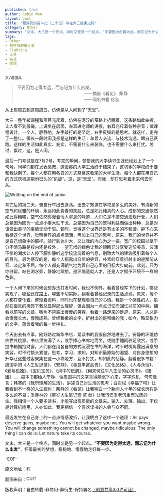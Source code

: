 ```yaml
---
published: true
author: Robin Wen
layout: post
title: "程序员的奋斗史（二十四）写在大三结束之际"
category: Other
summary: "文末，大三是一个终点，同时又是另一个起点。“不要因为走得太远，而忘记为什么出发”，怀着最初的梦想，稳稳地、慢慢地走好每一步。"
tags: 
- Other
- 程序员的奋斗史
- Fighting
- 大三
- 杂谈
- 感悟
---
```


`文/温国兵`

> 不要因为走得太远，而忘记为什么出发。<br/>
> &nbsp;&nbsp;&nbsp;&nbsp;&nbsp;&nbsp;&nbsp;&nbsp;&nbsp;&nbsp;&nbsp;&nbsp;&nbsp;&nbsp;&nbsp;&nbsp;&nbsp;&nbsp;&nbsp;&nbsp;&nbsp;&nbsp;&nbsp;&nbsp;&nbsp;&nbsp;&nbsp;&nbsp;&nbsp;&nbsp;&nbsp;&nbsp;&nbsp;&nbsp;&nbsp;&nbsp;&nbsp;&nbsp;&nbsp;&nbsp;&nbsp;&nbsp;&nbsp;&nbsp;&nbsp;&nbsp;&nbsp;&nbsp;&nbsp;&nbsp;&nbsp;&nbsp;&nbsp;&nbsp;&nbsp;&nbsp;——摘自《看见》 柴静<br/>
> &nbsp;&nbsp;&nbsp;&nbsp;&nbsp;&nbsp;&nbsp;&nbsp;&nbsp;&nbsp;&nbsp;&nbsp;&nbsp;&nbsp;&nbsp;&nbsp;&nbsp;&nbsp;&nbsp;&nbsp;&nbsp;&nbsp;&nbsp;&nbsp;&nbsp;&nbsp;&nbsp;&nbsp;&nbsp;&nbsp;&nbsp;&nbsp;&nbsp;&nbsp;&nbsp;&nbsp;&nbsp;&nbsp;&nbsp;&nbsp;&nbsp;&nbsp;&nbsp;&nbsp;&nbsp;&nbsp;&nbsp;&nbsp;&nbsp;&nbsp;&nbsp;&nbsp;&nbsp;&nbsp;&nbsp;&nbsp;——同名书籍 徐泓


从上周周五到这周周五，仿佛是从人间到了“天堂”。

大三一整年被课程和项目充斥着，仿佛在泥泞的窄路上折腾着，这条路如此曲折，让人看不到晨曦。上课坐在后面，左耳进老师的讲授，右耳充斥着各种杂音；做课程设计，一个人，静静地，左手敲打的是坚定，右手反弹的是思考。就这样，走完了一整年。很长一段时间我都是这样的生活：和哲人交流、与技术沟通、跟自己赛跑。这样的生活如此真实、充实，不需要什么来装饰，也不需要什么来打扰。苦过、累过，这，是人间。

最后一门考试是在7月2号，考完的瞬间，顿悟我的大学读书生涯已经划上了一个句号。同学们都在发表感慨，这蛋疼的大学生活终于结束了，这坑爹的学校终于要和我诀别了。每个人都在用各自的方式祭奠这收尾的大学生活，每个人都在用自己的方式庆祝这期盼已久的“凯旋”。这，是“天堂”。而我，却在思考着未来何去何从。

![Writting on the end of junior](http://i.imgur.com/kkA5h4S.jpg)

考完后的第二天，骑自行车出去逛荡。出去才知道在学校是多么的美好，有清新的空气和优雅的环境，永远如此青春的笑脸，总是如此纯真的人心。成都的交通依然如此得糟糕，空气依然弥漫着令人窒息的味道，人们总是不按交通法规行驶，人们总是因为因为一点点小事大动干戈，总是因为自己的既得利益而做出种种，总是对该做出善举的事情无动于衷。顿时，觉得这个世界还是有太多的不和谐。静下心来看待这个世界，觉察世界的点点滴滴，再加上自己的思考，原来，我们的世界并不是自己想象中的那样。骑行到达川大，又让我的内心为之一振。宽广的校园以至于分不清马路是校内还是校外，一望无垠的绿色让我的眼睛充分享受这份美意，波澜不惊的湖水让人停下脚步静听这学校流淌着的气息，别致大气的建筑吸引着每个人的目光，最为感叹的是，每个人都露出自信的笑容，朴素的穿着折射出的是那份从容、淡定和不屈，每个人都充满朝气地为着自己心里的目标大步向前。此刻，只为你驻留。站在湖水旁，静静地冥想，是环境造就人才，还是人才赋予环境不一样的色彩。

一个人闲下来的时候会想办法打发时间，我也不例外。看着曾经写下的计划，哪些实现了，哪些还在路上，哪些不切实际。翻看着曾经记录的生活点滴，原来，每个人都在变化着。整理着资料，同时也在整理着自己的心情。我是一个感性的人，虽然在面具的掩饰下我总显得那么理智，但会因为一点点记忆而回忆以前的种种。翻看以前写的文章，嘴角不禁露出傻傻的笑容，看着一路走来的足迹，原来，人总是会慢慢长大，慢慢成熟。曾经稚嫩的文字，折射出的是稚嫩的我；如今，略显张力的文字，蕴含着我的每一步挣扎。

今天出去有点事，刚好路过新华书店，爱读书的我很自然地进去了。安静的环境仿佛世外桃源。书店里挤满了人，或手捧心书席地而坐，或随手翻阅驻足欣赏，或手提书箱拥抱财富，人们都在用各自的方式沉浸在书的海洋，时不时嘴角露出满意的笑容，时不时额头紧皱，思考，学习，求知，对知识最原始的渴望、对自身思想的升华让这些过客聚集在这一小块地方，互不打扰，却如此的恬静。翻看很多书籍：周国平的《人生哲思录》、《安静》、《善良丰富高贵》、《文化品格》、《人与永恒》、《爱与孤独》、《宝贝宝贝》、《风中的纸屑》、《何来何往平凡生活的心灵书》、《妞妞》……每本书都给人宁静，读周国平的文字真得能沉下心来，字字珠玑，句句箴言；韩寒的《我所理解的生活》，讲述自己对生活的思考；白岩松《幸福了吗》让我看到不一样的人生视角；柴静的《看见》让我明白一个新闻人十年的成长历程是多么的不易；季羡林的《百岁人生笔记壹 贰 叁》让我沉悟季老沉重而光辉的一生。我相信一个人要多读书，才能写出高质量的文章来。输入、处理、输出，不仅是计算机适用，人亦如此。我更相信一个喜欢读书的人会与众不同。

最近发生在自己身上的一点点情感波折，让我明白了这样一个道理：All pays deserve gains, maybe not. You will get whatever you want,maybe wrong. You will change something cannot be changed, maybe ridiculous. The only thing I can do is: Let nature take its course.

文末，大三是一个终点，同时又是另一个起点。**“不要因为走得太远，而忘记为什么出发”**，怀着最初的梦想，稳稳地、慢慢地走好每一步。

–EOF–

原文地址：<a href="http://blog.csdn.net/justdb/article/details/9254835" target="_blank"><img src="http://i.imgur.com/BROigUO.jpg" title="程序员的奋斗史（二十四）写在大三结束之际" height="16px" width="16px" border="0" alt="程序员的奋斗史（二十四）写在大三结束之际" /></a>

题图来自：<a href="http://www.cuit.edu.cn/" target="_blank"><img src="http://i.imgur.com/PrvUx6K.png" title="CUIT" height="16px" width="100px" border="0" alt="CUIT" /></a>

版权声明：自由转载-非商用-非衍生-保持署名<a href="http://creativecommons.org/licenses/by-nc-nd/3.0/deed.zh" target="_blank">（创意共享3.0许可证）</a>